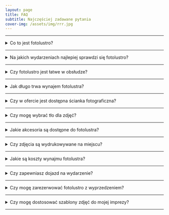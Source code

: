 ```yaml
---
layout: page
title: FAQ
subtitle: Najczęściej zadawane pytania
cover-img: /assets/img/rrr.jpg
---
```


---

<details>
  <summary>Co to jest fotolustro?</summary>
  Fotolustro to interaktywne urządzenie łączące zabawę z profesjonalną fotografią. Jest to lustro, które pozwala gościom na robienie zdjęć, wybór tła, dodawanie efektów specjalnych i personalizowanie zdjęć za pomocą dotykowego ekranu.
</details>

---

<details>
  <summary>Na jakich wydarzeniach najlepiej sprawdzi się fotolustro?</summary>
  Fotolustro doskonale sprawdza się na weselech, urodzinach, eventach firmowych, studniówkach, wieczorach panieńskich oraz innych imprezach okolicznościowych.
</details>

---

<details>
  <summary>Czy fotolustro jest łatwe w obsłudze?</summary>
  Tak! Fotolustro jest bardzo łatwe w obsłudze. Goście korzystają z dotykowego ekranu, który prowadzi ich krok po kroku przez proces robienia zdjęć, dodawania efektów i personalizacji. Wszystko odbywa się intuicyjnie!
</details>

---

<details>
  <summary>Jak długo trwa wynajem fotolustra?</summary>
  Wynajem fotolustra ustalamy indywidualnie w zależności od potrzeb – może to być wynajem na kilka godzin, cały dzień lub na określoną część wydarzenia. Skontaktuj się z nami, aby omówić szczegóły.
</details>

---

<details>
  <summary>Czy w ofercie jest dostępna ścianka fotograficzna?</summary>
  Tak! Oferujemy wynajem ścianki fotograficznej, która stanowi eleganckie tło do zdjęć. Ścianka jest dostępna w różnych wariantach, co pozwala na dopasowanie jej do charakteru Twojej imprezy.
</details>

---

<details>
  <summary>Czy mogę wybrać tło dla zdjęć?</summary>
  Oczywiście! Fotolustro oferuje różnorodne opcje tła fotograficznego, które można dopasować do tematyki imprezy. Dodatkowo, mamy możliwość personalizacji tła na specjalne życzenie.
</details>

---

<details>
  <summary>Jakie akcesoria są dostępne do fotolustra?</summary>
  W naszej ofercie znajdziesz szeroką gamę akcesoriów do przebierania, takich jak kapelusze, okulary, peruki, tablice, napisy i inne zabawne rekwizyty, które zapewnią dodatkową radość podczas robienia zdjęć.
</details>

---

<details>
  <summary>Czy zdjęcia są wydrukowywane na miejscu?</summary>
  Tak! Fotolustro ma wbudowaną profesjonalną drukarkę, która umożliwia natychmiastowy wydruk zdjęć w wysokiej jakości. Goście otrzymują swoje pamiątki w kilka sekund po zrobieniu zdjęcia.
</details>

---

<details>
  <summary>Jakie są koszty wynajmu fotolustra?</summary>
  Ceny wynajmu zależą od długości wynajmu, lokalizacji oraz dodatkowych usług (takich jak ścianka, album czy dojazd). Skontaktuj się z nami, aby uzyskać dokładną wycenę dostosowaną do Twoich potrzeb.
</details>

---

<details>
  <summary>Czy zapewniasz dojazd na wydarzenie?</summary>
  Tak, oferujemy dojazd na terenie województw: Podkarpackiego, Małopolskiego i Lubelskiego. Koszt dojazdu zależy od lokalizacji wydarzenia, dlatego najlepiej skontaktować się z nami, aby uzgodnić szczegóły.
</details>

---

<details>
  <summary>Czy mogę zarezerwować fotolustro z wyprzedzeniem?</summary>
  Tak! Aby zapewnić dostępność fotolustra w wybranym terminie, zalecamy wczesną rezerwację. Skontaktuj się z nami jak najprędzej, aby zarezerwować termin.
</details>

---

<details>
  <summary>Czy mogę dostosować szablony zdjęć do mojej imprezy?</summary>
  Tak! Oferujemy możliwość personalizacji szablonów zdjęć, dodania tekstów, logo czy daty wydarzenia, aby zdjęcia były jeszcze bardziej wyjątkowe!
</details>

---
